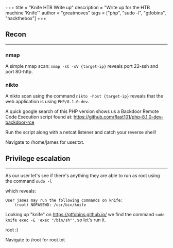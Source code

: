 +++ 
title = "Knife HTB Write up"
description = "Write up for the HTB machine 'Knife'"
author = "greatmoves"
tags = ["php", "sudo -l", "gtfobins", "hackthebox"]
+++

## Recon
----
### nmap
A simple nmap scan: `nmap -sC -sV {target-ip}` reveals port 22-ssh and port 80-http.

### nikto
A nikto scan using the command `nikto -host {target-ip}` reveals that the web application is using `PHP/8.1.0-dev`.

A quick google search of this PHP version shows us a Backdoor Remote Code Execution script found at:
https://github.com/flast101/php-8.1.0-dev-backdoor-rce

Run the script along with a netcat listener and catch your reverse shell!

Navigate to /home/james for user.txt.

## Privilege escalation
----
As our user let's see if there's anything they are able to run as root using the command `sudo -l`

which reveals:
```
User james may run the following commands on knife:
    (root) NOPASSWD: /usr/bin/knife
```

Looking up "knife" on https://gtfobins.github.io/ we find the command `sudo knife exec -E 'exec "/bin/sh"'`, so let's run it.

root :)

Navigate to /root for root.txt